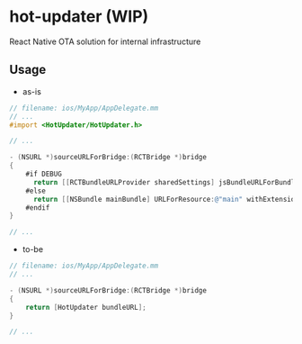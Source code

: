 # hot-updater (WIP)
React Native OTA solution for internal infrastructure

## Usage
* as-is
```objective-c
// filename: ios/MyApp/AppDelegate.mm
// ...
#import <HotUpdater/HotUpdater.h>

// ...

- (NSURL *)sourceURLForBridge:(RCTBridge *)bridge
{
    #if DEBUG
      return [[RCTBundleURLProvider sharedSettings] jsBundleURLForBundleRoot:@"index"];
    #else
      return [[NSBundle mainBundle] URLForResource:@"main" withExtension:@"jsbundle"];
    #endif
}

// ...
```

* to-be
```objective-c
// filename: ios/MyApp/AppDelegate.mm
// ...

- (NSURL *)sourceURLForBridge:(RCTBridge *)bridge
{
    return [HotUpdater bundleURL];
}

// ...
```